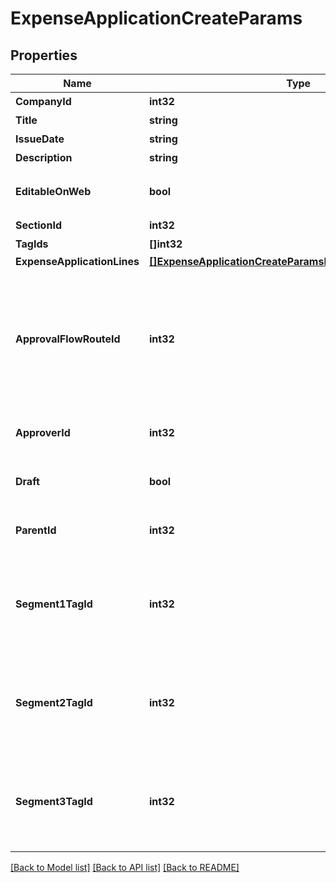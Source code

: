 # ExpenseApplicationCreateParams

## Properties

Name | Type | Description | Notes
------------ | ------------- | ------------- | -------------
**CompanyId** | **int32** | 事業所ID | 
**Title** | **string** | 申請タイトル (250文字以内) | 
**IssueDate** | **string** | 申請日 (yyyy-mm-dd) | 
**Description** | **string** | 備考 (10000文字以内) | [optional] 
**EditableOnWeb** | **bool** | 会計freeeのWeb画面で申請内容を編集可能にするかどうか&lt;br&gt; falseの場合は、Web画面での項目行の追加／削除・金額の編集が出来なくなりますが、APIでの編集は可能です。&lt;br&gt; デフォルトはfalseです。  | [optional] 
**SectionId** | **int32** | 部門ID | [optional] 
**TagIds** | **[]int32** | メモタグID | [optional] 
**ExpenseApplicationLines** | [**[]ExpenseApplicationCreateParamsExpenseApplicationLines**](expenseApplicationCreateParams_expense_application_lines.md) |  | 
**ApprovalFlowRouteId** | **int32** | 申請経路ID&lt;br&gt; &lt;ul&gt;     &lt;li&gt;経費申請のステータスを申請中として作成する場合は、必ず指定してください。&lt;/li&gt;     &lt;li&gt;指定する申請経路IDは、申請経路APIを利用して取得してください。&lt;/li&gt;     &lt;li&gt;         未指定の場合は、基本経路を設定している事業所では基本経路が、基本経路を設定していない事業所では利用可能な申請経路の中から最初の申請経路が自動的に使用されます。         &lt;ul&gt;            &lt;li&gt;意図しない申請経路を持った経費申請の作成を防ぐために、使用する申請経路IDを指定することを推奨します。&lt;/li&gt;         &lt;/ul&gt;     &lt;/li&gt;     &lt;li&gt;         ベーシックプランの事業所では以下のデフォルトで用意された申請経路のみ指定できます         &lt;ul&gt;         &lt;li&gt;指定なし&lt;/li&gt;         &lt;li&gt;承認者を指定&lt;/li&gt;         &lt;/ul&gt;     &lt;/li&gt; &lt;/ul&gt;  | [optional] 
**ApproverId** | **int32** | 承認者のユーザーID&lt;br&gt; 「承認者を指定」の経路を申請経路として使用する場合に指定してください。&lt;br&gt; 指定する承認者のユーザーIDは、申請経路APIを利用して取得してください。  | [optional] 
**Draft** | **bool** | 経費申請のステータス&lt;br&gt; falseを指定した時は申請中（in_progress）で経費申請を作成します。&lt;br&gt; trueを指定した時は下書き（draft）で経費申請を作成します。&lt;br&gt; 未指定の時は下書きとみなして経費申請を作成します。  | [optional] 
**ParentId** | **int32** | 親申請ID(法人向け エンタープライズプラン)&lt;br&gt; &lt;ul&gt;   &lt;li&gt;承認済みの既存各種申請IDのみ指定可能です。&lt;/li&gt;   &lt;li&gt;各種申請一覧APIを利用して取得してください。&lt;/li&gt; &lt;/ul&gt;  | [optional] 
**Segment1TagId** | **int32** | セグメント１ID(法人向けプロフェッショナル, 法人向けエンタープライズプラン)&lt;br&gt; セグメントタグ一覧APIを利用して取得してください。&lt;br&gt; &lt;a href&#x3D;\&quot;https://support.freee.co.jp/hc/ja/articles/360020679611-%E3%82%BB%E3%82%B0%E3%83%A1%E3%83%B3%E3%83%88-%E5%88%86%E6%9E%90%E7%94%A8%E3%82%BF%E3%82%B0-%E3%81%AE%E8%A8%AD%E5%AE%9A\&quot; target&#x3D;\&quot;_blank\&quot;&gt;セグメント（分析用タグ）の設定&lt;/a&gt;&lt;br&gt;  | [optional] 
**Segment2TagId** | **int32** | セグメント２ID(法人向け エンタープライズプラン)&lt;br&gt; セグメントタグ一覧APIを利用して取得してください。&lt;br&gt; &lt;a href&#x3D;\&quot;https://support.freee.co.jp/hc/ja/articles/360020679611-%E3%82%BB%E3%82%B0%E3%83%A1%E3%83%B3%E3%83%88-%E5%88%86%E6%9E%90%E7%94%A8%E3%82%BF%E3%82%B0-%E3%81%AE%E8%A8%AD%E5%AE%9A\&quot; target&#x3D;\&quot;_blank\&quot;&gt;セグメント（分析用タグ）の設定&lt;/a&gt;&lt;br&gt;  | [optional] 
**Segment3TagId** | **int32** | セグメント３ID(法人向け エンタープライズプラン)&lt;br&gt; セグメントタグ一覧APIを利用して取得してください。&lt;br&gt; &lt;a href&#x3D;\&quot;https://support.freee.co.jp/hc/ja/articles/360020679611-%E3%82%BB%E3%82%B0%E3%83%A1%E3%83%B3%E3%83%88-%E5%88%86%E6%9E%90%E7%94%A8%E3%82%BF%E3%82%B0-%E3%81%AE%E8%A8%AD%E5%AE%9A\&quot; target&#x3D;\&quot;_blank\&quot;&gt;セグメント（分析用タグ）の設定&lt;/a&gt;&lt;br&gt;  | [optional] 

[[Back to Model list]](../README.md#documentation-for-models) [[Back to API list]](../README.md#documentation-for-api-endpoints) [[Back to README]](../README.md)


